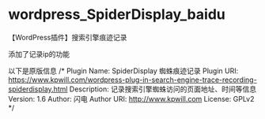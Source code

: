 # wordpress_SpiderDisplay_baidu
【WordPress插件】搜索引擎痕迹记录


添加了记录ip的功能


以下是原版信息
/*
Plugin Name: SpiderDisplay 蜘蛛痕迹记录
Plugin URI: https://www.kpwill.com/wordpress-plug-in-search-engine-trace-recording-spiderdisplay.html
Description: 记录搜索引擎蜘蛛访问的页面地址、时间等信息
Version: 1.6
Author: 闪电
Author URI: http://www.kpwill.com
License: GPLv2
*/
